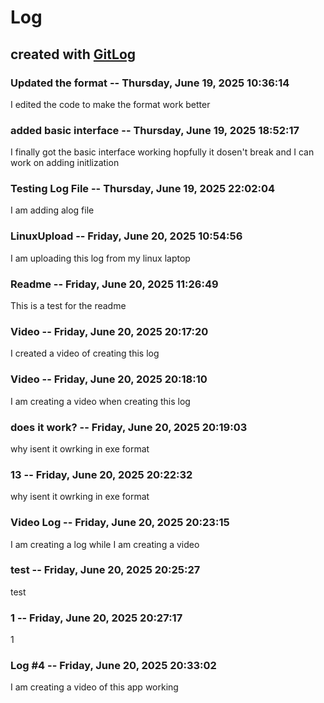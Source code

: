 # Log

## created with [GitLog](https://github.com/BoaN235/GitLog)

### Updated the format -- Thursday, June 19, 2025 10:36:14

I edited the code to make the format work better

### added basic interface -- Thursday, June 19, 2025 18:52:17

I finally got the basic interface working hopfully it dosen't break and I can work on adding initlization

### Testing Log File -- Thursday, June 19, 2025 22:02:04

I am adding alog file


### LinuxUpload -- Friday, June 20, 2025 10:54:56

I am uploading this log from my linux laptop


### Readme -- Friday, June 20, 2025 11:26:49

This is a test for the readme


### Video -- Friday, June 20, 2025 20:17:20

I created a video of creating this log


### Video -- Friday, June 20, 2025 20:18:10

I am creating a video when creating this log


### does it work? -- Friday, June 20, 2025 20:19:03

why isent it owrking in exe format


### 13 -- Friday, June 20, 2025 20:22:32

why isent it owrking in exe format


### Video Log -- Friday, June 20, 2025 20:23:15

I am creating a log while I am creating a video


### test -- Friday, June 20, 2025 20:25:27

test


### 1 -- Friday, June 20, 2025 20:27:17

1


### Log #4 -- Friday, June 20, 2025 20:33:02

I am creating a video of this app working
